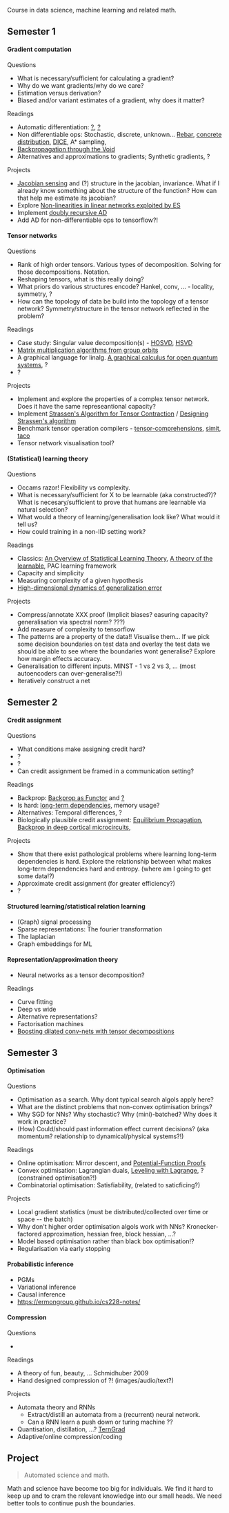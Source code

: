 Course in data science, machine learning and related math.

## Semester 1

#### Gradient computation

Questions

* What is necessary/sufficient for calculating a gradient? <!-- Some kind of locality/connectedness? -->
* Why do we want gradients/why do we care?
* Estimation versus derivation? <!-- (complexity? sample versus coputational?) -->
* Biased and/or variant estimates of a gradient, why does it matter?

Readings

<!-- Derivation for typical SGD. Want \del L but sample from dataset to estimate the true grad -->
* Automatic differentiation: [?](), [?]() <!-- * What problem does AD solve? -->
* Non differentiable ops: Stochastic, discrete, unknown... [Rebar](), [concrete distribution](https://arxiv.org/abs/1611.00712), [DICE](https://arxiv.org/abs/1802.05098), A\* sampling, 
* [Backpropagation through the Void](https://arxiv.org/abs/1711.00123)
* Alternatives and approximations to gradients; Synthetic gradients, ?
<!-- * Counterfactuals -->

Projects

* [Jacobian sensing](https://papers.nips.cc/paper/7230-on-blackbox-backpropagation-and-jacobian-sensing) and (?) structure in the jacobian, invariance. What if I already know something about the structure of the function? How can that help me estimate its jacobian?
* Explore [Non-linearities in linear networks exploited by ES](https://blog.openai.com/nonlinear-computation-in-linear-networks/ ) <!-- difference in how you calculate the gradients leads to ... -->
* Implement [doubly recursive AD](http://dankalman.net/preprints/mmgautodiff.pdf)
* Add AD for non-differentiable ops to tensorflow?!

<!-- 
http://blog.otoro.net/2017/10/29/visual-evolution-strategies/ 
-->

#### Tensor networks

Questions

* Rank of high order tensors. Various types of decomposition. Solving for those decompositions. Notation.
* Reshaping tensors, what is this really doing?
* What priors do various structures encode? Hankel, conv, ... - locality, symmetry, ?
* How can the topology of data be build into the topology of a tensor network? Symmetry/structure in the tensor network reflected in the problem?
<!-- * Relationship to learning? (matrix completion?) [X_train, Y_train], [X_test, ?]. -->
<!-- * What is happening when you contract over two paths? (marginalisation of two variables?) -->
<!-- how are they trained? -->

Readings

* Case study: Singular value decomposition(s) - [HOSVD](), [HSVD](http://epubs.siam.org/doi/abs/10.1137/090764189)
* [Matrix multiplication algorithms from group orbits](https://arxiv.org/abs/1612.01527)
* A graphical language for linalg. [A graphical calculus for open quantum systems](https://arxiv.org/abs/1111.6950), ?
* ?
<!-- [Deep multi grids](https://arxiv.org/abs/1711.03825) maybe do in dynamical systems? -->
<!-- What about a TNs topology? -->

Projects

* Implement and explore the properties of a complex tensor network. Does it have the same represeantional capacity?
* Implement [Strassen's Algorithm for Tensor Contraction](https://arxiv.org/abs/1704.03092) / [Designing Strassen's algorithm](https://arxiv.org/abs/1708.09398)
* Benchmark tensor operation compilers - [tensor-comprehensions](https://research.fb.com/announcing-tensor-comprehensions/), [simit](http://simit-lang.org/tog16), [taco](http://tensor-compiler.org/)
* Tensor network visualisation tool? 

<!-- * Differentiable learning of tensor nets? -->

#### (Statistical) learning theory

Questions

* Occams razor! Flexibility vs complexity. <!-- parameterised relus versus vanilla relu. same represational capacity/complexity, different learnability/flexibility-->
* What is necessary/sufficient for X to be learnable (aka constructed?)? What is necesary/sufficient to prove that humans are learnable via natural selection?
* What would a theory of learning/generalisation look like? What would it tell us?
* How could training in a non-IID setting work?

Readings

* Classics: [An Overview of Statistical Learning Theory](http://www.mit.edu/~6.454/www_spring_2001/emin/slt.pdf), [A theory of the learnable](https://people.mpi-inf.mpg.de/~mehlhorn/SeminarEvolvability/ValiantLearnable.pdf), PAC learning framework
* Capacity and simplicity
* Measuring complexity of a given hypothesis
* [High-dimensional dynamics of generalization error](https://arxiv.org/abs/1710.03667) <!-- reproduce experiments from-->

Projects

* Compress/annotate XXX proof (Implicit biases? easuring capacity? generalisation via spectral norm? ???)
* Add measure of complexity to tensorflow <!-- measure by non-linearity? -->
* The patterns are a property of the data!! Visualise them... If we pick some decision boundaries on test data and overlay the test data we should be able to see where the boundaries wont generalise? Explore how margin effects accuracy.
* Generalisation to different inputs. MINST - 1 vs 2 vs 3, ... (most autoencoders can over-generalise?!)
* Iteratively construct a net<!-- saddle splitting network? -->
<!-- * Searching through hypothesis space, ... -->
<!-- Flat minima -->

<!--
* Sample complexity
* Assumptions about the data (IID, noise, ...)
-->

<!-- Fitting the data is not enought, needs to generalise! -->
## Semester 2

#### Credit assignment

Questions

* What conditions make assigning credit hard?
* ?
* ?
* Can credit assignment be framed in a communication setting?
<!-- To assign credit, two things need to be, in some sense, connected. Ability to communicate feedback. -->

Readings

* Backprop: [Backprop as Functor](https://arxiv.org/abs/1711.10455) and [?]()
* Is hard: [long-term dependencies](http://www.iro.umontreal.ca/~lisa/pointeurs/ieeetrnn94.pdf), memory usage?
* Alternatives: Temporal differences, ?
* Biologically plausible credit assignment: [Equilibrium Propagation](), [Backprop in deep cortical microcircuits](), 

Projects

<!-- * Implement efficient graph based reverse AD (not sure about this one...) -->
* Show that there exist pathological problems where learning long-term dependencies is hard. Explore the relationship  between what makes long-term dependencies hard and entropy. (where am I going to get some data!?)
* Approximate credit assignment (for greater efficiency?)
* ?
<!-- * Implement a credit assignment algorithm in a non-cts setting. For example; rewards in economies or citation networks. -->

#### Structured learning/statistical relation learning

* (Graph) signal processing
* Sparse representations: The fourier transformation
* The laplacian
* Graph embeddings for ML

#### Representation/approximation theory

* Neural networks as a tensor decomposition?

Readings

* Curve fitting
* Deep vs wide
* Alternative representations?
* Factorisation machines
* [Boosting dilated conv-nets with tensor decompositions](https://openreview.net/forum?id=S1JHhv6TW)

## Semester 3

#### Optimisation

Questions

<!-- * Is online optimisation equivalent to memory-limited optimisation? -->
* Optimisation as a search. Why dont typical search algols apply here?
* What are the distinct problems that non-convex optimisation brings?
* Why SGD for NNs? Why stochastic? Why (mini)-batched? Why does it work in practice? <!-- lack of spurious minima, ?, ... -->
* (How) Could/should past information effect current decisions? (aka momentum? relationship to dynamical/physical systems?!)
<!-- * As a dynamical system!? huh, it's possible for this to be in a limit cycle! what about bifurications based on hyperparams?) -->
<!-- * Bias and variance of gradient estimates?? -->

Readings

* Online optimisation: Mirror descent,  and [Potential-Function Proofs](https://arxiv.org/abs/1712.04581)
* Convex optimisation: Lagrangian duals, [Leveling with Lagrange](), ? (constrained optimisation?!)
* Combinatorial optimisation: Satisfiability, (related to saticficing?)
<!-- * Momentum for non-convex optimisation: [ADAM]() and its update [AMSGRAD]() (a lack of theory here, or am I just unaware?) -->
<!--* Implicit bias. Neyshabur? -->
<!-- * Time and memory complexity -->
<!-- * Natural gradient descent (using the fisher) -->

Projects

<!-- * Alternatives to SGD. ES? ADMM? CG? Newtons? Fisher?  ... -->
* Local gradient statistics (must be distributed/collected over time or space -- the batch) <!-- Why is the necessary? Pathological surfaces that make point estimates useless. Want cheap, no-bias, estimates of the gradients -->
* Why don't higher order optimisation algols work with NNs? Kronecker-factored approximation, hessian free, block hessian, ...?
* Model based optimisation rather than black box optimisation!?
* Regularisation via early stopping
<!-- What if you tried to model the entire surface you are descending?! Model based optimisation!? Although we might be optimisating a black box, that doesnt stop us from using a model of it?! -->
<!-- * Reproduce [The marginal value of adaptive gradients](https://arxiv.org/abs/1705.08292) and explore -->

#### Probabilistic inference

* PGMs
* Variational inference
* Causal inference
* https://ermongroup.github.io/cs228-notes/

#### Compression 

<!-- (and beauty) -->
<!-- What about learning PGMs -->

Questions

* 

Readings

* A theory of fun, beauty, ... Schmidhuber 2009
* Hand designed compression of ?! (images/audio/text?)


Projects

* Automata theory and RNNs
  * Extract/distill an automata from a (recurrent) neural network. 
  * Can a RNN learn a push down or turing machine ??
* Quantisation, distillation, ...? [TernGrad]()
* Adaptive/online compression/coding



## Project

> Automated science and math.

Math and science have become too big for individuals. We find it hard to keep up and to cram the relevant knowledge into our small heads. We need better tools to continue push the boundaries.

<!-- wishlist;
- online algols -- tree based frequency sketch. Efficient memory in online setting.  not optimisation, but interesting!?
- another on optimisation...
- transfer, active, meta, .. learning
- Topological data analysis, clustering, connectedness, 
-->

